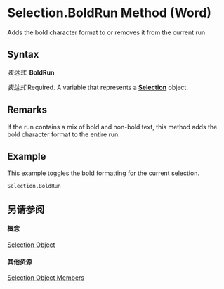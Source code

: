 
# Selection.BoldRun Method (Word)

Adds the bold character format to or removes it from the current run.


## Syntax

 _表达式_. **BoldRun**

 _表达式_ Required. A variable that represents a **[Selection](7b574a91-c33e-ecfd-6783-6b7528b2ed8f.md)** object.


## Remarks

 If the run contains a mix of bold and non-bold text, this method adds the bold character format to the entire run.


## Example

This example toggles the bold formatting for the current selection.


```
Selection.BoldRun
```


## 另请参阅


#### 概念


[Selection Object](7b574a91-c33e-ecfd-6783-6b7528b2ed8f.md)
#### 其他资源


[Selection Object Members](http://msdn.microsoft.com/library/71e67a43-d40a-ad9a-8ef2-c5c487733e0d%28Office.15%29.aspx)
